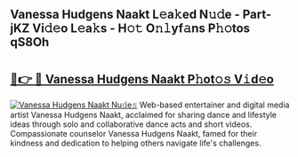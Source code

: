 ## Vanessa Hudgens Naakt L𝚎a𝚔ed N𝚞𝚍e - Part-jKZ Vi𝚍𝚎o L𝚎a𝚔s - H𝚘𝚝 O𝚗𝚕yf𝚊ns P𝚑𝚘tos qS8Oh

# <h2><a href="http://kfdg71.oniu.top/?m=Vanessa+Hudgens+Naakt">🔗👉 🔴 Vanessa Hudgens Naakt P𝚑ot𝚘𝚜 V𝚒d𝚎o</a></h2>

[![Vanessa Hudgens Naakt Nu𝚍e𝚜](https://i.imgur.com/0qMVB7G.gif)](http://kfdg71.oniu.top/?m=Vanessa+Hudgens+Naakt)
Web-based entertainer and digital media artist Vanessa Hudgens Naakt, acclaimed for sharing dance and lifestyle ideas through solo and collaborative dance acts and short videos. Compassionate counselor Vanessa Hudgens Naakt, famed for their kindness and dedication to helping others navigate life's challenges.  
